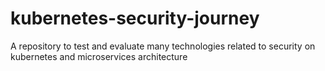 # kubernetes-security-journey
A repository to test and evaluate many technologies related to security on kubernetes and microservices architecture
